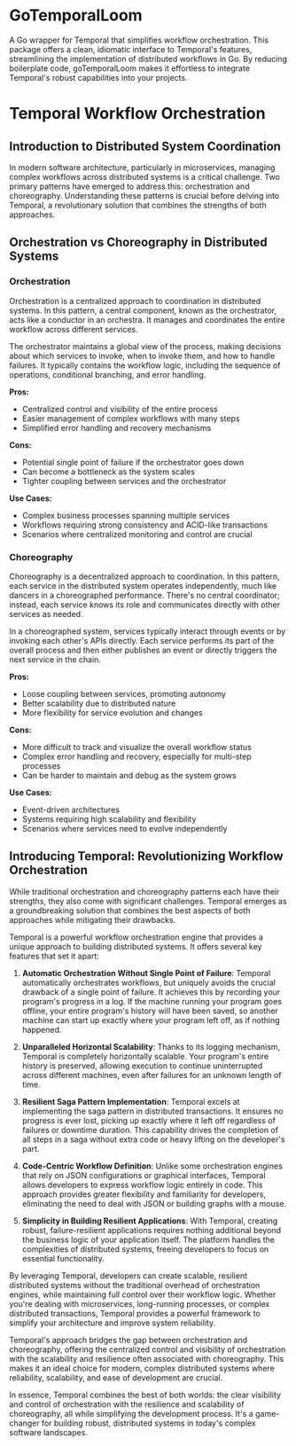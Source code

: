 # GoTemporalLoom
A Go wrapper for Temporal that simplifies workflow orchestration. This package offers a clean, idiomatic interface to Temporal's features, streamlining the implementation of distributed workflows in Go. By reducing boilerplate code, goTemporalLoom makes it effortless to integrate Temporal's robust capabilities into your projects.

# Temporal Workflow Orchestration

## Introduction to Distributed System Coordination

In modern software architecture, particularly in microservices, managing complex workflows across distributed systems is a critical challenge. Two primary patterns have emerged to address this: orchestration and choreography. Understanding these patterns is crucial before delving into Temporal, a revolutionary solution that combines the strengths of both approaches.

## Orchestration vs Choreography in Distributed Systems

### Orchestration

Orchestration is a centralized approach to coordination in distributed systems. In this pattern, a central component, known as the orchestrator, acts like a conductor in an orchestra. It manages and coordinates the entire workflow across different services.

The orchestrator maintains a global view of the process, making decisions about which services to invoke, when to invoke them, and how to handle failures. It typically contains the workflow logic, including the sequence of operations, conditional branching, and error handling.

**Pros:**
- Centralized control and visibility of the entire process
- Easier management of complex workflows with many steps
- Simplified error handling and recovery mechanisms

**Cons:**
- Potential single point of failure if the orchestrator goes down
- Can become a bottleneck as the system scales
- Tighter coupling between services and the orchestrator

**Use Cases:**
- Complex business processes spanning multiple services
- Workflows requiring strong consistency and ACID-like transactions
- Scenarios where centralized monitoring and control are crucial

### Choreography

Choreography is a decentralized approach to coordination. In this pattern, each service in the distributed system operates independently, much like dancers in a choreographed performance. There's no central coordinator; instead, each service knows its role and communicates directly with other services as needed.

In a choreographed system, services typically interact through events or by invoking each other's APIs directly. Each service performs its part of the overall process and then either publishes an event or directly triggers the next service in the chain.

**Pros:**
- Loose coupling between services, promoting autonomy
- Better scalability due to distributed nature
- More flexibility for service evolution and changes

**Cons:**
- More difficult to track and visualize the overall workflow status
- Complex error handling and recovery, especially for multi-step processes
- Can be harder to maintain and debug as the system grows

**Use Cases:**
- Event-driven architectures
- Systems requiring high scalability and flexibility
- Scenarios where services need to evolve independently

## Introducing Temporal: Revolutionizing Workflow Orchestration

While traditional orchestration and choreography patterns each have their strengths, they also come with significant challenges. Temporal emerges as a groundbreaking solution that combines the best aspects of both approaches while mitigating their drawbacks.

Temporal is a powerful workflow orchestration engine that provides a unique approach to building distributed systems. It offers several key features that set it apart:

1. **Automatic Orchestration Without Single Point of Failure**: 
   Temporal automatically orchestrates workflows, but uniquely avoids the crucial drawback of a single point of failure. It achieves this by recording your program's progress in a log. If the machine running your program goes offline, your entire program's history will have been saved, so another machine can start up exactly where your program left off, as if nothing happened.

2. **Unparalleled Horizontal Scalability**: 
   Thanks to its logging mechanism, Temporal is completely horizontally scalable. Your program's entire history is preserved, allowing execution to continue uninterrupted across different machines, even after failures for an unknown length of time.

3. **Resilient Saga Pattern Implementation**: 
   Temporal excels at implementing the saga pattern in distributed transactions. It ensures no progress is ever lost, picking up exactly where it left off regardless of failures or downtime duration. This capability drives the completion of all steps in a saga without extra code or heavy lifting on the developer's part.

4. **Code-Centric Workflow Definition**: 
   Unlike some orchestration engines that rely on JSON configurations or graphical interfaces, Temporal allows developers to express workflow logic entirely in code. This approach provides greater flexibility and familiarity for developers, eliminating the need to deal with JSON or building graphs with a mouse.

5. **Simplicity in Building Resilient Applications**: 
   With Temporal, creating robust, failure-resilient applications requires nothing additional beyond the business logic of your application itself. The platform handles the complexities of distributed systems, freeing developers to focus on essential functionality.

By leveraging Temporal, developers can create scalable, resilient distributed systems without the traditional overhead of orchestration engines, while maintaining full control over their workflow logic. Whether you're dealing with microservices, long-running processes, or complex distributed transactions, Temporal provides a powerful framework to simplify your architecture and improve system reliability.

Temporal's approach bridges the gap between orchestration and choreography, offering the centralized control and visibility of orchestration with the scalability and resilience often associated with choreography. This makes it an ideal choice for modern, complex distributed systems where reliability, scalability, and ease of development are crucial.

In essence, Temporal combines the best of both worlds: the clear visibility and control of orchestration with the resilience and scalability of choreography, all while simplifying the development process. It's a game-changer for building robust, distributed systems in today's complex software landscapes.
